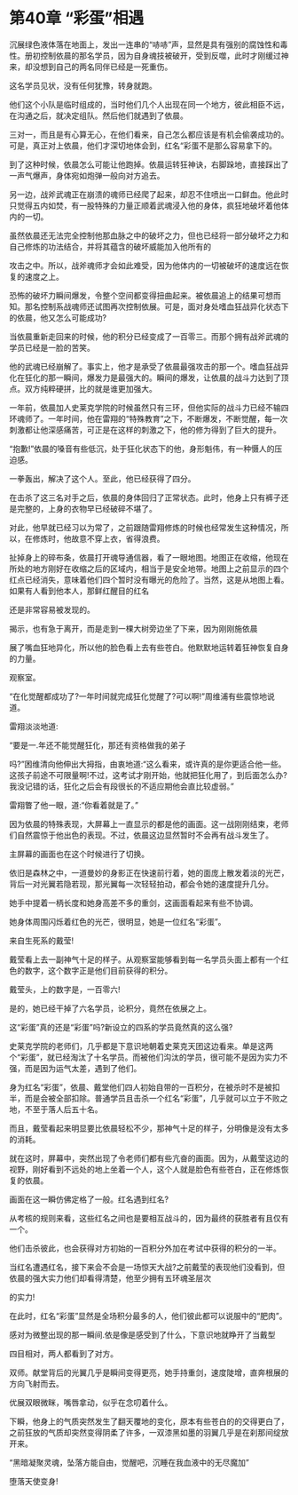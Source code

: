 # 第40章 “彩蛋”相遇

沉展绿色液体落在地面上，发出一连串的“哧哧”声，显然是具有强别的腐蚀性和毒性。册初控制依晨的那名学员，因为自身魂技被破开，受到反噬，此时才刚缓过神来，却没想到自己的两名同伴已经是一死重伤。

这名学员见状，没有任何犹豫，转身就跑。

他们这个小队是临时组成的，当时他们几个人出现在同一个地方，彼此相臣不远，在沟通之后，就决定组队。然后他们就遇到了依晨。

三对一，而且是有心算无心，在他们看来，自己怎么都应该是有机会偷袭成功的。可是，真正对上依晨，他们才深切地体会到，红名“彩蛋不是那么容易拿下的。

到了这种时候，依晨怎么可能让他跑掉。依晨运转狂神诀，右脚跺地，直接踩出了一声气爆声，身体宛如炮弹一般向对方追去。

另一边，战斧武魂正在崩溃的魂师已经爬了起来，却忍不住喷出一口鲜血。他此时只觉得五内如焚，有一股特殊的力量正顺着武魂浸入他的身体，疯狂地破坏着他体内的一切。

虽然依晨还无法完全控制他那血脉之中的破坏之力，但也已经将一部分破坏之力和自己修炼的功法结合，并将其蕴含的破坏威能加入他所有的

攻击之中。所以，战斧魂师才会如此难受，因为他体内的一切被破坏的速度远在恢复的速度之上。

恐怖的破坏力瞬间爆发，令整个空间都变得扭曲起来。被依晨追上的结果可想而知。那名控制系战魂师还试图再次控制依展。可是，面对身处嗜血狂战异化状态下的依晨，他又怎么可能成功?

当依晨重新走回来的时候，他的积分已经变成了一百零三。而那个拥有战斧武魂的学员已经是一脸的苦笑。

他的武魂已经崩解了。事实上，他才是承受了依晨最强攻击的那一个。嗜血狂战异化在狂化的那一瞬间，爆发力是最强大的。瞬间的爆发，让依晨的战斗力达到了顶点。双方纯粹硬拼，比的就是谁更加强大。

一年前，依晨加人史莱克学院的时候虽然只有三环，但他实际的战斗力已经不输四环魂师了。一年时间，他在雷翔的“特殊教育”之下，不断爆发，不断觉醒，每一次刺激都让他深感痛苦，可正是在这样的刺激之下，他的修为得到了巨大的提升。

“抱歉!”依晨的嗓音有些低沉，处于狂化状态下的他，身形魁伟，有一种慑人的压迫感。

一拳轰出，解决了这个人。至此，他已经获得了四分。

在击杀了这三名对手之后，依晨的身体回归了正常状态。此时，他身上只有裤子还是完整的，上身的衣物早已经破碎不堪了。

对此，他早就已经习以为常了，之前跟随雷翔修炼的时候也经常发生这种情况，所以，在修炼时，他故意不穿上衣，省得浪费。

扯掉身上的碎布条，依晨打开魂导通信器，看了一眼地图。地图正在收缩，他现在所处的地方刚好在收缩之后的区域内，相当于是安全地带。地图上之前显示的四个红点已经消失，意味着他们四个暂时没有曝光的危险了。当然，这是从地图上看。如果有人看到他本人，那鲜红醒目的红名

还是非常容易被发现的。

揭示，也有急于离开，而是走到一棵大树旁边坐了下来，因为刚刚施依晨

展了嘴血狂地异化，所以他的脸色看上去有些苍白。他默默地运转着狂神恢复自身的力量。

观察室。

“在化觉醒都成功了?一年时间就完成狂化觉醒了?可以啊!”周维浦有些震惊地说道。

雷翔淡淡地道:

“要是一.年还不能觉醒狂化，那还有资格做我的弟子

吗?”困维清向他伸出大拇指，由衷地道:“这么看来，或许真的是你更适合他一些。这孩子前途不可限量啊!不过，这考试才刚开始，他就把狂化用了，到后面怎么办?我没记错的话，狂化之后会有段很长的不适应期他会直比较虚弱。”

雷翔瞥了他一眼，道:“你看着就是了。”

因为依晨的特殊表现，大屏幕上一直显示的都是他的画面。这一战刚刚结束，老师们自然震惊于他出色的表现。不过，依晨这边显然暂时不会再有战斗发生了。

主屏幕的画面也在这个时候进行了切换。

依旧是森林之中，一道曼妙的身影正在快速前行着，她的面庞上散发着淡的光芒，背后一对光翼若隐若现，那光翼每一次轻轻拍动，都会令她的速度提升几分。

她手中提着一柄长度和她身高差不多的重剑，这画面看起来有些不协调。

她身体周围闪烁着红色的光芒，很明显，她是一位红名“彩蛋”。

来自生死系的戴莹!

戴莹看上去一副神气十足的样子。从观察室能够看到每一名学员头面上都有一个红色的数字，这个数字正是他们目前获得的积分。

戴莹头，上的数字是，一百零六!

是的，她已经干掉了六名学员，论积分，竟然在依展之上。

这“彩蛋”真的还是“彩蛋”吗?新设立的四系的学员竟然真的这么强?

史莱克学院的老师们，几乎都是下意识地朝着史莱克天团这边看来。单是这两个“彩蛋”，就已经淘汰了十名学员。而被他们沟汰的学员，很可能不是因为实力不强，而是因为运气太差，遇到了他们。

身为红名“彩蛋”，依晨、戴堂他们四人初始自带的一百积分，在被杀时不是被扣半，而是会被全部扣除。普通学员且击杀一个红名“彩蛋”，几乎就可以立于不败之地，不至于落人后五十名。

而且，戴莹看起来明显要比依晨轻松不少，那神气十足的样子，分明像是没有太多的消耗。

就在这时，屏幕中，突然出现了令老师们都有些亢奋的画面。因为，从戴莹这边的视野，刚好看到不远处的地上坐着一个人，这个人就是脸色有些苍白，正在修炼恢复的依晨。

画面在这一瞬仿佛定格了一般。红名遇到红名?

从考核的规则来看，这些红名之间也是要相互战斗的，因为最终的获胜者有且仅有一个。

他们击杀彼此，也会获得对方初始的一百积分外加在考试中获得的积分的一半。

当红名遭遇红名，接下来会不会是一场惊天大战?之前戴莹的表现他们没看到，但依晨的强大实力他们却看得清楚，他至少拥有五环魂圣层次

的实力!

在此时，红名“彩蛋”显然是全场积分最多的人，他们彼此都可以说服中的“肥肉”。

感对为微整出现的那一瞬间.依是像是感受到了什么，下意识地就睁开了当戴型

四目相对，两人都看到了对方。

双师。献堂背后的光翼几乎是瞬间变得更亮，她手持重剑，速度陡增，直奔根展的方向飞射而去。

优展双眼微眯，嘴唇拿动，似乎在念叨着什么。

下瞬，他身上的气质突然发生了翻天覆地的变化，原本有些苍白的的交得更白了，之前狂放的气质却突然变得阴柔了许多，一双漆黑如墨的羽翼几乎是在刹那间绽放开来。

“黑暗凝聚灵魂，坠落方能自由，觉醒吧，沉睡在我血液中的无尽魔加”

堕落天使变身!
